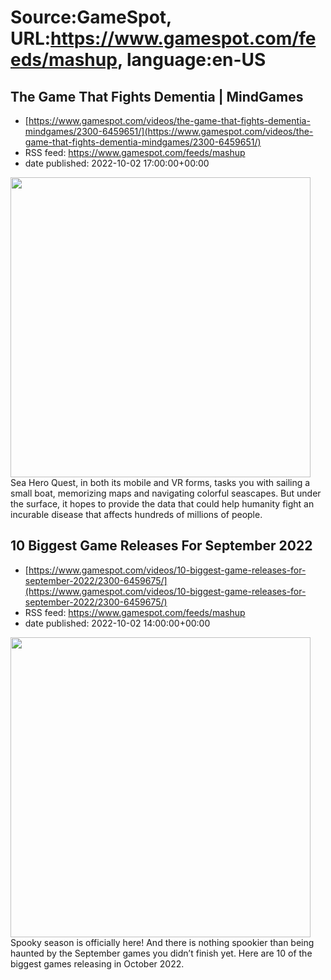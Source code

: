 # Source:GameSpot, URL:https://www.gamespot.com/feeds/mashup, language:en-US

## The Game That Fights Dementia | MindGames
 - [https://www.gamespot.com/videos/the-game-that-fights-dementia-mindgames/2300-6459651/](https://www.gamespot.com/videos/the-game-that-fights-dementia-mindgames/2300-6459651/)
 - RSS feed: https://www.gamespot.com/feeds/mashup
 - date published: 2022-10-02 17:00:00+00:00

<img height="480" src="https://www.gamespot.com/a/uploads/square_medium/1594/15941173/4041608-mindgames_dementia_thumbnail_v2_site.jpg" width="480" /> Sea Hero Quest, in both its mobile and VR forms, tasks you with sailing a small boat, memorizing maps and navigating colorful seascapes. But under the surface, it hopes to provide the data that could help humanity fight an incurable disease that affects hundreds of millions of people.

## 10 Biggest Game Releases For September 2022
 - [https://www.gamespot.com/videos/10-biggest-game-releases-for-september-2022/2300-6459675/](https://www.gamespot.com/videos/10-biggest-game-releases-for-september-2022/2300-6459675/)
 - RSS feed: https://www.gamespot.com/feeds/mashup
 - date published: 2022-10-02 14:00:00+00:00

<img height="480" src="https://www.gamespot.com/a/uploads/square_medium/1574/15746725/4042745-bigoct_v0.jpg" width="480" /> Spooky season is officially here! And there is nothing spookier than being haunted by the September games you didn’t finish yet. Here are 10 of the biggest games releasing in October 2022.

